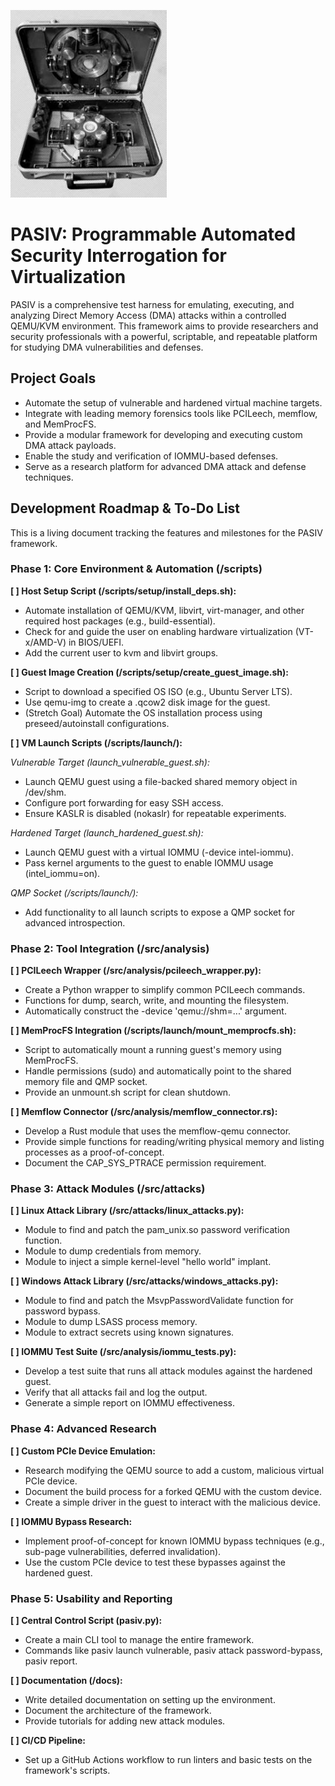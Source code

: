 ![PASIV Device](PASIV.webp)

# PASIV: Programmable Automated Security Interrogation for Virtualization

PASIV is a comprehensive test harness for emulating, executing, and analyzing Direct Memory Access (DMA) attacks within a controlled QEMU/KVM environment. This framework aims to provide researchers and security professionals with a powerful, scriptable, and repeatable platform for studying DMA vulnerabilities and defenses.

## Project Goals

- Automate the setup of vulnerable and hardened virtual machine targets.
- Integrate with leading memory forensics tools like PCILeech, memflow, and MemProcFS.
- Provide a modular framework for developing and executing custom DMA attack payloads.
- Enable the study and verification of IOMMU-based defenses.
- Serve as a research platform for advanced DMA attack and defense techniques.

## Development Roadmap & To-Do List

This is a living document tracking the features and milestones for the PASIV framework.

### Phase 1: Core Environment & Automation (/scripts)

**[ ] Host Setup Script (/scripts/setup/install_deps.sh):**
- Automate installation of QEMU/KVM, libvirt, virt-manager, and other required host packages (e.g., build-essential).
- Check for and guide the user on enabling hardware virtualization (VT-x/AMD-V) in BIOS/UEFI.
- Add the current user to kvm and libvirt groups.

**[ ] Guest Image Creation (/scripts/setup/create_guest_image.sh):**
- Script to download a specified OS ISO (e.g., Ubuntu Server LTS).
- Use qemu-img to create a .qcow2 disk image for the guest.
- (Stretch Goal) Automate the OS installation process using preseed/autoinstall configurations.

**[ ] VM Launch Scripts (/scripts/launch/):**

*Vulnerable Target (launch_vulnerable_guest.sh):*
- Launch QEMU guest using a file-backed shared memory object in /dev/shm.
- Configure port forwarding for easy SSH access.
- Ensure KASLR is disabled (nokaslr) for repeatable experiments.

*Hardened Target (launch_hardened_guest.sh):*
- Launch QEMU guest with a virtual IOMMU (-device intel-iommu).
- Pass kernel arguments to the guest to enable IOMMU usage (intel_iommu=on).

*QMP Socket (/scripts/launch/):*
- Add functionality to all launch scripts to expose a QMP socket for advanced introspection.

### Phase 2: Tool Integration (/src/analysis)

**[ ] PCILeech Wrapper (/src/analysis/pcileech_wrapper.py):**
- Create a Python wrapper to simplify common PCILeech commands.
- Functions for dump, search, write, and mounting the filesystem.
- Automatically construct the -device 'qemu://shm=...' argument.

**[ ] MemProcFS Integration (/scripts/launch/mount_memprocfs.sh):**
- Script to automatically mount a running guest's memory using MemProcFS.
- Handle permissions (sudo) and automatically point to the shared memory file and QMP socket.
- Provide an unmount.sh script for clean shutdown.

**[ ] Memflow Connector (/src/analysis/memflow_connector.rs):**
- Develop a Rust module that uses the memflow-qemu connector.
- Provide simple functions for reading/writing physical memory and listing processes as a proof-of-concept.
- Document the CAP_SYS_PTRACE permission requirement.

### Phase 3: Attack Modules (/src/attacks)

**[ ] Linux Attack Library (/src/attacks/linux_attacks.py):**
- Module to find and patch the pam_unix.so password verification function.
- Module to dump credentials from memory.
- Module to inject a simple kernel-level "hello world" implant.

**[ ] Windows Attack Library (/src/attacks/windows_attacks.py):**
- Module to find and patch the MsvpPasswordValidate function for password bypass.
- Module to dump LSASS process memory.
- Module to extract secrets using known signatures.

**[ ] IOMMU Test Suite (/src/analysis/iommu_tests.py):**
- Develop a test suite that runs all attack modules against the hardened guest.
- Verify that all attacks fail and log the output.
- Generate a simple report on IOMMU effectiveness.

### Phase 4: Advanced Research

**[ ] Custom PCIe Device Emulation:**
- Research modifying the QEMU source to add a custom, malicious virtual PCIe device.
- Document the build process for a forked QEMU with the custom device.
- Create a simple driver in the guest to interact with the malicious device.

**[ ] IOMMU Bypass Research:**
- Implement proof-of-concept for known IOMMU bypass techniques (e.g., sub-page vulnerabilities, deferred invalidation).
- Use the custom PCIe device to test these bypasses against the hardened guest.

### Phase 5: Usability and Reporting

**[ ] Central Control Script (pasiv.py):**
- Create a main CLI tool to manage the entire framework.
- Commands like pasiv launch vulnerable, pasiv attack password-bypass, pasiv report.

**[ ] Documentation (/docs):**
- Write detailed documentation on setting up the environment.
- Document the architecture of the framework.
- Provide tutorials for adding new attack modules.

**[ ] CI/CD Pipeline:**
- Set up a GitHub Actions workflow to run linters and basic tests on the framework's scripts. 